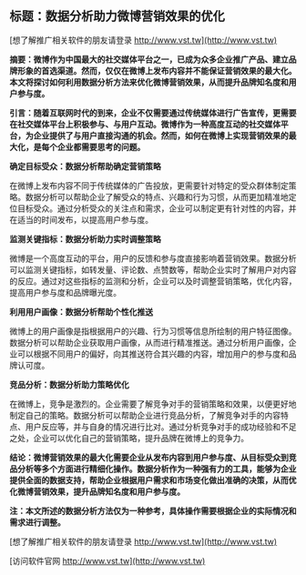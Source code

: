 ## **标题：数据分析助力微博营销效果的优化**

[想了解推广相关软件的朋友请登录 http://www.vst.tw](http://www.vst.tw)

**摘要：微博作为中国最大的社交媒体平台之一，已成为众多企业推广产品、建立品牌形象的首选渠道。然而，仅仅在微博上发布内容并不能保证营销效果的最大化。本文将探讨如何利用数据分析方法来优化微博营销效果，从而提升品牌知名度和用户参与度。**

**引言：随着互联网时代的到来，企业不仅需要通过传统媒体进行广告宣传，更需要在社交媒体平台上积极参与、与用户互动。微博作为一种高度互动的社交媒体平台，为企业提供了与用户直接沟通的机会。然而，如何在微博上实现营销效果的最大化，是每个企业都需要思考的问题。**

**确定目标受众：数据分析帮助确定营销策略**

在微博上发布内容不同于传统媒体的广告投放，更需要针对特定的受众群体制定策略。数据分析可以帮助企业了解受众的特点、兴趣和行为习惯，从而更加精准地定位目标受众。通过分析受众的关注点和需求，企业可以制定更有针对性的内容，并在适当的时间发布，以提高用户参与度。

**监测关键指标：数据分析助力实时调整策略**

微博是一个高度互动的平台，用户的反馈和参与度直接影响着营销效果。数据分析可以监测关键指标，如转发量、评论数、点赞数等，帮助企业实时了解用户对内容的反应。通过对这些指标的监测和分析，企业可以及时调整营销策略，优化内容，提高用户参与度和品牌曝光度。

**利用用户画像：数据分析帮助个性化推送**

微博上的用户画像是指根据用户的兴趣、行为习惯等信息所绘制的用户特征图像。数据分析可以帮助企业获取用户画像，从而进行精准推送。通过分析用户画像，企业可以根据不同用户的偏好，向其推送符合其兴趣的内容，增加用户的参与度和品牌认可度。

**竞品分析：数据分析助力策略优化**

在微博上，竞争是激烈的。企业需要了解竞争对手的营销策略和效果，以便更好地制定自己的策略。数据分析可以帮助企业进行竞品分析，了解竞争对手的内容特点、用户反应等，并与自身的情况进行比对。通过分析竞争对手的成功经验和不足之处，企业可以优化自己的营销策略，提升品牌在微博上的竞争力。

**结论：微博营销效果的最大化需要企业从发布内容到用户参与度、从目标受众到竞品分析等多个方面进行精细化操作。数据分析作为一种强有力的工具，能够为企业提供全面的数据支持，帮助企业根据用户需求和市场变化做出准确的决策，从而优化微博营销效果，提升品牌知名度和用户参与度。**

**注：本文所述的数据分析方法仅为一种参考，具体操作需要根据企业的实际情况和需求进行调整。**

[想了解推广相关软件的朋友请登录 http://www.vst.tw](http://www.vst.tw)


[访问软件官网 http://www.vst.tw](http://www.vst.tw)
